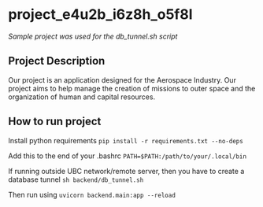 # project_e4u2b_i6z8h_o5f8l

_Sample project was used for the db_tunnel.sh script_

## Project Description
Our project is an application designed for the Aerospace Industry. Our project aims to help manage the creation of missions to outer space and the organization of human and capital resources.

## How to run project
Install python requirements
`pip install -r requirements.txt --no-deps`

Add this to the end of your .bashrc
`PATH=$PATH:/path/to/your/.local/bin`

If running outside UBC network/remote server, then you have to create a database tunnel
`sh backend/db_tunnel.sh`

Then run using 
`uvicorn backend.main:app --reload`
